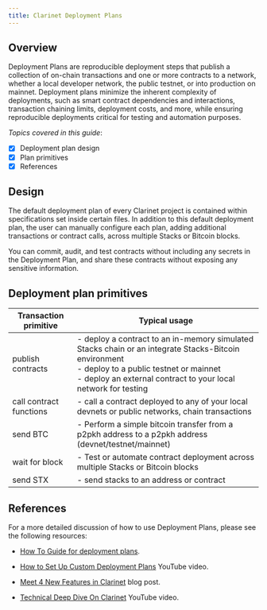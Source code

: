 ```yaml
---
title: Clarinet Deployment Plans
---
```


## Overview

Deployment Plans are reproducible deployment steps that publish a collection of on-chain transactions and one or more contracts to a network, whether a local developer network, the public testnet, or into production on mainnet. Deployment plans minimize the inherent complexity of deployments, such as smart contract dependencies and interactions, transaction chaining limits, deployment costs, and more, while ensuring reproducible deployments critical for testing and automation purposes.

*Topics covered in this guide*:

- [x] Deployment plan design
- [x] Plan primitives
- [x] References

## Design

The default deployment plan of every Clarinet project is contained within specifications set inside certain files. In addition to this default deployment plan, the user can manually configure each plan, adding additional transactions or contract calls, across multiple Stacks or Bitcoin blocks.

You can commit, audit, and test contracts without including any secrets in the Deployment Plan, and share these contracts without exposing any sensitive information.

## Deployment plan primitives

| Transaction primitive | Typical usage |
|---|---|
| publish contracts | - deploy a contract to an in-memory simulated Stacks chain or an integrate Stacks-Bitcoin environment <br /> - deploy to a public testnet or mainnet <br /> - deploy an external contract to your local network for testing |
| call contract functions | - call a contract deployed to any of your local devnets or public networks, chain transactions |
| send BTC | - Perform a simple bitcoin transfer from a p2pkh address to a p2pkh address (devnet/testnet/mainnet)  |
| wait for block | - Test or automate contract deployment across multiple Stacks or Bitcoin blocks  |
| send STX | - send stacks to an address or contract |


## References

For a more detailed discussion of how to use Deployment Plans, please see the following resources:

- [How To Guide for deployment plans](../how-to-guides/how-to-use-deployment-plans.md).

- [How to Set Up Custom Deployment Plans](https://www.youtube.com/watch?v=YcIg5VCO98s) YouTube video.

- [Meet 4 New Features in Clarinet](https://www.hiro.so/blog/meet-4-new-features-in-clarinet) blog post.

- [Technical Deep Dive On Clarinet](https://www.youtube.com/watch?v=ciHxOGBBS18) YouTube video.
